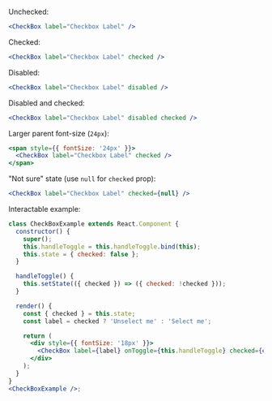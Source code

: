 Unchecked:

```jsx
<CheckBox label="Checkbox Label" />
```

Checked:

```jsx
<CheckBox label="Checkbox Label" checked />
```

Disabled:

```jsx
<CheckBox label="Checkbox Label" disabled />
```

Disabled and checked:

```jsx
<CheckBox label="Checkbox Label" disabled checked />
```

Larger parent font-size (`24px`):

```jsx
<span style={{ fontSize: '24px' }}>
  <CheckBox label="Checkbox Label" checked />
</span>
```

"Not sure" state (use `null` for `checked` prop):

```jsx
<CheckBox label="Checkbox Label" checked={null} />
```

Interactable example:

```jsx
class CheckBoxExample extends React.Component {
  constructor() {
    super();
    this.handleToggle = this.handleToggle.bind(this);
    this.state = { checked: false };
  }

  handleToggle() {
    this.setState(({ checked }) => ({ checked: !checked }));
  }

  render() {
    const { checked } = this.state;
    const label = checked ? 'Unselect me' : 'Select me';

    return (
      <div style={{ fontSize: '18px' }}>
        <CheckBox label={label} onToggle={this.handleToggle} checked={checked} />
      </div>
    );
  }
}
<CheckBoxExample />;
```
